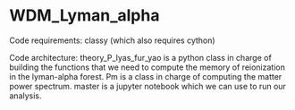 # WDM_Lyman_alpha

Code requirements: classy (which also requires cython)

Code architecture: 
theory_P_lyas_fur_yao is a python class in charge of building the functions that we need to compute the memory of reionization in the lyman-alpha
forest.
Pm is a class in charge of computing the matter power spectrum. 
master is a jupyter notebook which we can use to run our analysis. 

